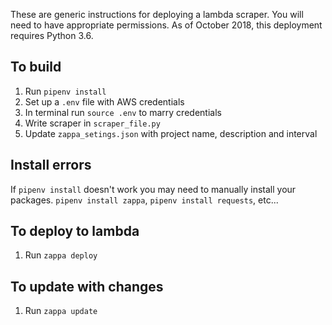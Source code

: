 These are generic instructions for deploying a lambda scraper. You will need to have appropriate permissions. As of October 2018, this deployment requires Python 3.6.

## To build ##
1. Run `pipenv install`
2. Set up a `.env` file with AWS credentials
3. In terminal run `source .env` to marry credentials
4. Write scraper in `scraper_file.py`
5. Update `zappa_setings.json` with project name, description and interval

## Install errors ##
If `pipenv install` doesn't work you may need to manually install your packages. `pipenv install zappa`, `pipenv install requests`, etc...

## To deploy to lambda ##
1. Run `zappa deploy`

## To update with changes ##
1. Run `zappa update`
